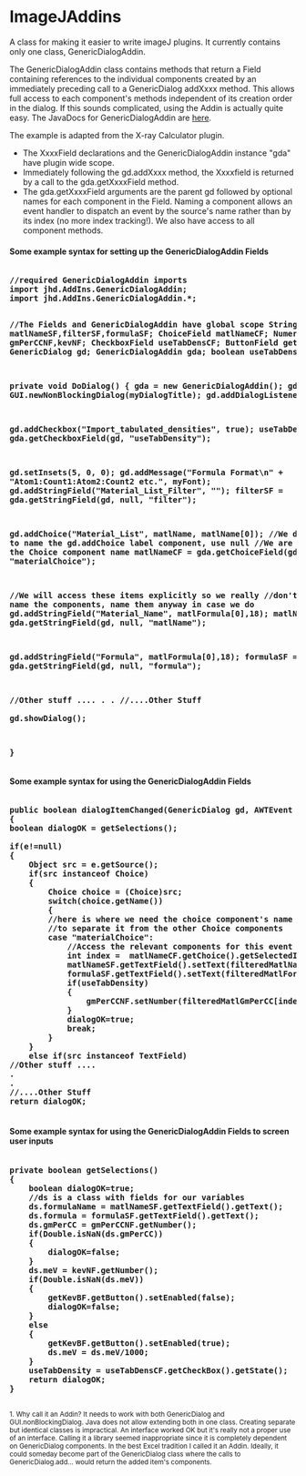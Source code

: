 # ImageJAddins
A class for making it easier to write imageJ plugins.  It currently contains only one class, GenericDialogAddin.
<p>The GenericDialogAddin class contains methods that return a Field containing references to the individual components created by an immediately preceding call to a GenericDialog addXxxx method. This allows full access to each component's methods independent of its creation order in the dialog. If this sounds complicated, using the Addin is actually quite easy. The JavaDocs for GenericDialogAddin are <a href="https://lazzyizzi.github.io/GenericDialogAddin/jhd/AddIns/package-summary.html" target="_blank">here</a>.</p>
<p>The example is adapted from the X-ray Calculator plugin.</p>
<ul>
	<li>The XxxxField declarations and the GenericDialogAddin instance "gda" have plugin wide scope.</li>
	<li>Immediately following the gd.addXxxx method, the Xxxxfield is returned by a call to the gda.getXxxxField method.</li>
	<li>The gda.getXxxxField arguments are the parent gd followed by optional names for each component in the Field. Naming a component allows an event handler to dispatch an event by the source's name rather than by its index (no more index tracking!). We also have access to all component methods.</li>
</ul>
<h4>Some example syntax for setting up the GenericDialogAddin Fields</h4>
<pre><strong>
//required GenericDialogAddin imports
import jhd.AddIns.GenericDialogAddin;
import jhd.AddIns.GenericDialogAddin.*;

//The Fields and GenericDialogAddin have global scope
StringField matlNameSF,filterSF,formulaSF;
ChoiceField matlNameCF;
NumericField gmPerCCNF,kevNF;
CheckboxField useTabDensCF;
ButtonField getKevBF;
GenericDialog gd;
GenericDialogAddin gda;
boolean useTabDensity;

	
private void DoDialog()
{
	gda = new GenericDialogAddin();
	gd =  GUI.newNonBlockingDialog(myDialogTitle);
	gd.addDialogListener(this);

  gd.addCheckbox("Import_tabulated_densities", true);
  useTabDensCF = gda.getCheckboxField(gd, "useTabDensity");

  gd.setInsets(5, 0, 0);
	gd.addMessage("Formula Format\n"
			+ "Atom1:Count1:Atom2:Count2 etc.", myFont);
	gd.addStringField("Material_List_Filter",  "");
	filterSF = gda.getStringField(gd, null, "filter");
  
  gd.addChoice("Material_List", matlName, matlName[0]);
  //We don't need to name the gd.addChoice label component, use null
  //We are going to use the Choice component name
  matlNameCF = gda.getChoiceField(gd, null, "materialChoice");

  //We will access these items explicitly so we really
  //don't need to name the components, name them anyway in case we do
  gd.addStringField("Material_Name",  matlFormula[0],18);
  matlNameSF = gda.getStringField(gd, null, "matlName");

  gd.addStringField("Formula",  matlFormula[0],18);
  formulaSF = gda.getStringField(gd, null, "formula");

  //Other stuff ....
  .
  .
  //....Other Stuff		
  gd.showDialog();

}
</strong></pre>

<h4>Some example syntax for using the GenericDialogAddin Fields</h4>

<pre><strong>
public boolean dialogItemChanged(GenericDialog gd, AWTEvent e)
{
boolean dialogOK = getSelections();

if(e!=null)
{
	Object src = e.getSource();			
	if(src instanceof Choice)
	{
		Choice choice = (Choice)src;
		switch(choice.getName())
		{
		//here is where we need the choice component's name
		//to separate it from the other Choice components
		case "materialChoice":
			//Access the relevant components for this event
			int index =  matlNameCF.getChoice().getSelectedIndex();
			matlNameSF.getTextField().setText(filteredMatlName[index]);
			formulaSF.getTextField().setText(filteredMatlFormula[index]);
			if(useTabDensity)
			{
				gmPerCCNF.setNumber(filteredMatlGmPerCC[index]);
			}
			dialogOK=true;
			break;
		}
	}
	else if(src instanceof TextField)
//Other stuff ....
.
.
//....Other Stuff		
return dialogOK;
				
</strong></pre>

<h4>Some example syntax for using the GenericDialogAddin Fields to screen user inputs</h4>

<pre><strong>
private boolean getSelections()
{
	boolean dialogOK=true;
	//ds is a class with fields for our variables
	ds.formulaName = matlNameSF.getTextField().getText();
	ds.formula = formulaSF.getTextField().getText();
	ds.gmPerCC = gmPerCCNF.getNumber();
	if(Double.isNaN(ds.gmPerCC))
	{
		dialogOK=false;
	}
	ds.meV = kevNF.getNumber();
	if(Double.isNaN(ds.meV))
	{
		getKevBF.getButton().setEnabled(false);
		dialogOK=false;
	}
	else
	{
		getKevBF.getButton().setEnabled(true);
		ds.meV = ds.meV/1000;
	}
	useTabDensity = useTabDensCF.getCheckBox().getState();
	return dialogOK;
}
	</strong></pre>
<p></p>

<p><small>1. Why call it an Addin? It needs to work with both GenericDialog and GUI.nonBlockingDialog. Java does not allow extending both in one class. Creating separate but identical classes is impractical. An interface worked OK but it's really not a proper use of an interface. Calling it a library seemed inappropriate since it is completely dependent on GenericDialog components. In the best Excel tradition I called it an Addin.  Ideally, it could someday become part of the GenericDialog class where the calls to GenericDialog.add... would return the added item's components.</small></p>

